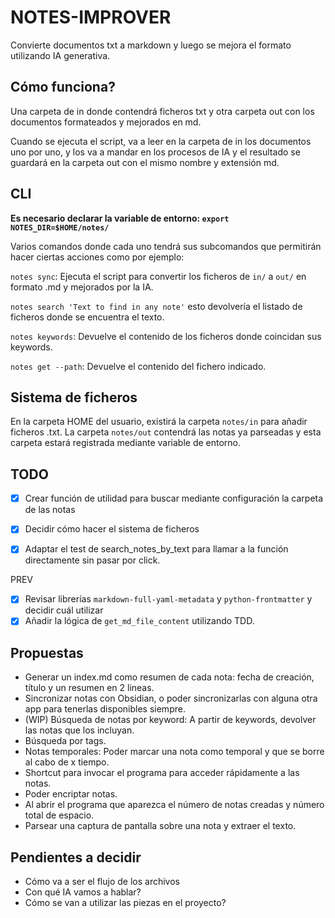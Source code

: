 # NOTES-IMPROVER

Convierte documentos txt a markdown y luego se mejora el formato utilizando IA generativa.

## Cómo funciona?

Una carpeta de in donde contendrá ficheros txt y otra carpeta out con los documentos formateados y mejorados en md.

Cuando se ejecuta el script, va a leer en la carpeta de in los documentos uno por uno, y los va a mandar en los procesos de IA y el resultado se guardará en la carpeta out con el mismo nombre y extensión md.

## CLI

**Es necesario declarar la variable de entorno: `export NOTES_DIR=$HOME/notes/`**

Varios comandos donde cada uno tendrá sus subcomandos que permitirán hacer ciertas acciones como por ejemplo:

`notes sync`: Ejecuta el script para convertir los ficheros de `in/` a `out/` en formato .md y mejorados por la IA.

`notes search 'Text to find in any note'` esto devolvería el listado de ficheros donde se encuentra el texto.

`notes keywords`: Devuelve el contenido de los ficheros donde coincidan sus keywords.

`notes get --path`: Devuelve el contenido del fichero indicado. 

## Sistema de ficheros

 En la carpeta HOME del usuario, existirá la carpeta `notes/in` para añadir ficheros .txt.
 La carpeta `notes/out` contendrá las notas ya parseadas y esta carpeta estará registrada mediante variable de entorno.

## TODO

- [x] Crear función de utilidad para buscar mediante configuración la carpeta de las notas
- [x] Decidir cómo hacer el sistema de ficheros
- [x] Adaptar el test de search_notes_by_text para llamar a la función directamente sin pasar por click. 


PREV
- [x] Revisar librerías `markdown-full-yaml-metadata` y `python-frontmatter` y decidir cuál utilizar
- [x] Añadir la lógica de `get_md_file_content` utilizando TDD.

## Propuestas

- Generar un index.md como resumen de cada nota: fecha de creación, título y un resumen en 2 lineas.
- Sincronizar notas con Obsidian, o poder sincronizarlas con alguna otra app para tenerlas disponibles siempre.
- (WIP) Búsqueda de notas por keyword: A partir de keywords, devolver las notas que los incluyan.
- Búsqueda por tags.
- Notas temporales: Poder marcar una nota como temporal y que se borre al cabo de x tiempo.
- Shortcut para invocar el programa para acceder rápidamente a las notas.
- Poder encriptar notas.
- Al abrir el programa que aparezca el número de notas creadas y número total de espacio.
- Parsear una captura de pantalla sobre una nota y extraer el texto.

## Pendientes a decidir

- Cómo va a ser el flujo de los archivos
- Con qué IA vamos a hablar?
- Cómo se van a utilizar las piezas en el proyecto?
